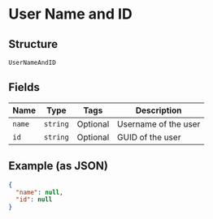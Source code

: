 
# User Name and ID

## Structure

`UserNameAndID`

## Fields

| Name | Type | Tags | Description |
|  --- | --- | --- | --- |
| `name` | `string` | Optional | Username of the user |
| `id` | `string` | Optional | GUID of the user |

## Example (as JSON)

```json
{
  "name": null,
  "id": null
}
```

